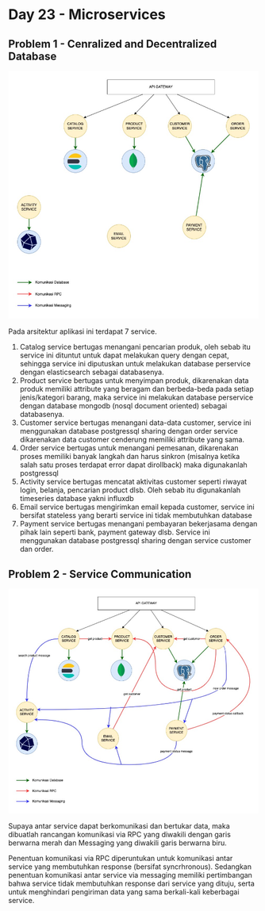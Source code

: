 # Day 23 - Microservices

## Problem 1 - Cenralized and Decentralized Database

![](resources/microservices_1.jpg)

Pada arsitektur aplikasi ini terdapat 7 service.
1. Catalog service bertugas menangani pencarian produk, oleh sebab itu service ini dituntut untuk dapat melakukan query dengan cepat, sehingga service ini diputuskan untuk melakukan database perservice dengan elasticsearch sebagai databasenya.
2. Product service bertugas untuk menyimpan produk, dikarenakan data produk memiliki attribute yang beragam dan berbeda-beda pada setiap jenis/kategori barang, maka service ini melakukan database perservice dengan database mongodb (nosql document oriented) sebagai databasenya.
3. Customer service bertugas menangani data-data customer, service ini menggunakan database postgressql sharing dengan order service dikarenakan data customer cenderung memiliki attribute yang sama.
4. Order service bertugas untuk menangani pemesanan, dikarenakan proses memiliki banyak langkah dan harus sinkron (misalnya ketika salah satu proses terdapat error dapat dirollback) maka digunakanlah postgressql
5. Activity service bertugas mencatat aktivitas customer seperti riwayat login, belanja, pencarian product dlsb. Oleh sebab itu digunakanlah timeseries database yakni influxdb
6. Email service bertugas mengirimkan email kepada customer, service ini bersifat stateless yang berarti service ini tidak membutuhkan database
7. Payment service bertugas menangani pembayaran bekerjasama dengan pihak lain seperti bank, payment gateway dlsb. Service ini menggunakan database postgressql sharing dengan service customer dan order.

## Problem 2 - Service Communication

![](resources/microservices_2.jpg)

Supaya antar service dapat berkomunikasi dan bertukar data, maka dibuatlah rancangan komunikasi via RPC yang diwakili dengan garis berwarna merah dan Messaging yang diwakili garis berwarna biru.

Penentuan komunikasi via RPC diperuntukan untuk komunikasi antar service yang membutuhkan response (bersifat syncrhronous). Sedangkan penentuan komunikasi antar service via messaging memiliki pertimbangan bahwa service tidak membutuhkan response dari service yang dituju, serta untuk menghindari pengiriman data yang sama berkali-kali keberbagai service.